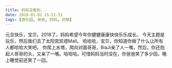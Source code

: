 ```yaml
---
title: 妈妈没看到...
date: 2018-01-01 15:21:51
tags: [游乐园, 爸爸, 妈妈, 武姨]
---
```

元旦快乐，宝贝。2018了，妈妈希望今年你健健康康快快乐乐成长。
今天主题是玩乐，然后我们去了太阳宫凯德Mall。
哈哈哈，宝贝，你知道你做了什么让所有人都哈哈大笑吧。
你爬上水塔，爬向对面哥哥，BiaJi亲了人一嘴，然后，你还抱起人哥哥的头，又亲了一嘴。哈哈哈。可惜妈妈当时没在，你爸爸笑了多少回，晚上睡觉前还笑了一回。
